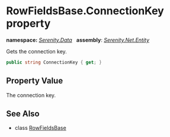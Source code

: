 # RowFieldsBase.ConnectionKey property
**namespace:** *[Serenity.Data](../../README.md#serenity.data-namespace)*   **assembly**: *[Serenity.Net.Entity](../../README.md)*

Gets the connection key.

```csharp
public string ConnectionKey { get; }
```

## Property Value

The connection key.

## See Also

* class [RowFieldsBase](../RowFieldsBase.md)